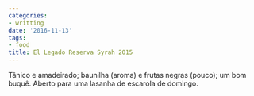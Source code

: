 ```yaml
---
categories:
- writting
date: '2016-11-13'
tags:
- food
title: El Legado Reserva Syrah 2015
---
```


Tânico e amadeirado; baunilha (aroma) e frutas negras (pouco); um bom buquê. Aberto para uma lasanha de escarola de domingo.

